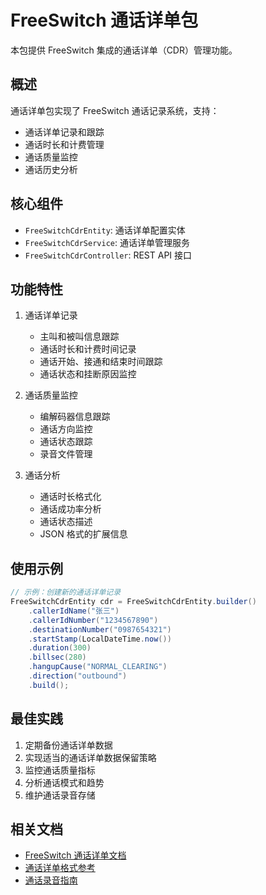 # FreeSwitch 通话详单包

本包提供 FreeSwitch 集成的通话详单（CDR）管理功能。

## 概述

通话详单包实现了 FreeSwitch 通话记录系统，支持：

- 通话详单记录和跟踪
- 通话时长和计费管理
- 通话质量监控
- 通话历史分析

## 核心组件

- `FreeSwitchCdrEntity`: 通话详单配置实体
- `FreeSwitchCdrService`: 通话详单管理服务
- `FreeSwitchCdrController`: REST API 接口

## 功能特性

1. 通话详单记录
   - 主叫和被叫信息跟踪
   - 通话时长和计费时间记录
   - 通话开始、接通和结束时间跟踪
   - 通话状态和挂断原因监控

2. 通话质量监控
   - 编解码器信息跟踪
   - 通话方向监控
   - 通话状态跟踪
   - 录音文件管理

3. 通话分析
   - 通话时长格式化
   - 通话成功率分析
   - 通话状态描述
   - JSON 格式的扩展信息

## 使用示例

```java
// 示例：创建新的通话详单记录
FreeSwitchCdrEntity cdr = FreeSwitchCdrEntity.builder()
    .callerIdName("张三")
    .callerIdNumber("1234567890")
    .destinationNumber("0987654321")
    .startStamp(LocalDateTime.now())
    .duration(300)
    .billsec(280)
    .hangupCause("NORMAL_CLEARING")
    .direction("outbound")
    .build();
```

## 最佳实践

1. 定期备份通话详单数据
2. 实现适当的通话详单数据保留策略
3. 监控通话质量指标
4. 分析通话模式和趋势
5. 维护通话录音存储

## 相关文档

- [FreeSwitch 通话详单文档](https://freeswitch.org/confluence/display/FREESWITCH/XML+CDR)
- [通话详单格式参考](https://freeswitch.org/confluence/display/FREESWITCH/XML+CDR+Format)
- [通话录音指南](https://freeswitch.org/confluence/display/FREESWITCH/Recording)
